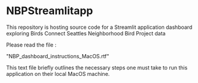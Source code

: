 # NBPStreamlitapp
This repository is hosting source code for a Streamlit application dashboard exploring Birds Connect Seattles Neighborhood Bird Project data 

Please read the file : 

"NBP_dashboard_instructions_MacOS.rtf"

This text file briefly outlines the necessary steps one must take to run this application on their local MacOS machine. 
